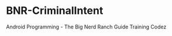BNR-CriminalIntent
==================

Android Programming - The Big Nerd Ranch Guide Training Codez
